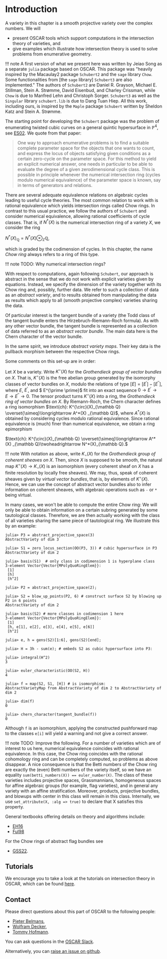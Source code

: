 # Introduction

A variety in this chapter is a smooth projective variety over the complex numbers. We will
- present OSCAR tools which support computations in the intersection theory of varieties, and
- give examples which illustrate how intersection theory is used to solve problems from enumerative geometry.

!!! note
    A first version of what we present here was written by Jeiao Song as a separate `julia` package based on OSCAR.
    This package was "heavily inspired by the Macaulay2 package `Schubert2` and the `sage` library `Chow`.
    Some functionalities from [the `sage` library] `Schubert3` are also implemented."
    The authors of `Schubert2` are Daniel R. Grayson, Michael E. Stillman, Stein A. Strømme, David Eisenbud, and Charley Crissman,
    while `Chow` is due to Manfred Lehn and Christoph Sorger. `Schubert3` as well as the `Singular` library `schubert.lib` is due
    to Dang Tuan Hiep. All this work, including ours, is inspired by the `Maple` package `Schubert` written
    by Sheldon Katz and Stein A. Strømme.

The starting point for developing the `Schubert` package was the problem of enumerating twisted cubic curves
on a general quintic hypersurface in $\mathbb P^4$, see [ES02](@cite). We quote from that paper:

> One way to approach enumerative problems is to find a suitable complete parameter space for the objects that one wants to count, and express the locus of objects satisfying given conditions as a certain zero-cycle on the parameter space. For this method to yield an explicit numerical answer, one needs in particular to be able to evaluate the degree of a given zerodimensional cycle class. This is possible in principle whenever the numerical intersection ring (cycles modulo numerical equivalence) of the parameter space is known, say in terms of generators and relations.

There are several adequate equivalence relations on algebraic cycles leading to useful cycle theories. The most common relation to
work with is rational equivalence which yields intersection rings called Chow rings. In contrast to this usual practice, we follow
the authors of `Schubert` and consider numerical equivalence, allowing rational coefficients of cycle classes. That is, if $N^\ast(X)$
is the numerical intersection ring of a variety $X$, we consider the ring

$N^\ast(X)_{\mathbb Q} = N^\ast(X) \otimes_{\mathbb Z} {\mathbb Q},$

which is graded by the codimension of cycles. In this chapter, the name *Chow ring* always refers to a ring of this type.

!!! note
    TODO: Why numerical intersection rings?

With respect to computations, again following `Schubert`, our approach is abstract in the
sense that we do not work with explicit varieties given by equations. Instead, we specify the
dimension of the variety together with its Chow ring and, possibly, further data. We refer to such
a collection of data as an *abstract variety*, and to results obtained from manipulating
the data as results which apply to all (smooth projective complex) varieties sharing the data. 

Of particular interest is the tangent bundle of a variety (the Todd class of the
tangent bundle enters the Hirzebruch-Riemann-Roch formula). As with any other vector bundle,
the tangent bundle is represented as a collection of data referred to as an *abstract vector bundle*.
The main data here is the Chern character of the vector bundle.

In the same spirit, we introduce  *abstract variety maps*. Their key data is the pullback 
morphism between the respective Chow rings.

Some comments on this set-up are in order:

Let $X$ be a variety. Write $K^{\circ}(X)$  for the *Grothendieck group of vector bundles on $X$*. That is,
$K^{\circ} (X)$ is the free abelian group generated by the isomorphy classes of vector bundles on $X$,
modulo the relations of type $[E]=[E^{\prime}]-[E^{\prime \prime}]$, where $E$, $E^\prime$, and
$ E^{\prime \prime}$ fit into an exact sequence
$0\rightarrow E^\prime \rightarrow E \rightarrow E^{\prime \prime} \rightarrow 0$.
The tensor product turns $K^{\circ}(X)$ into a ring,  the *Grothendieck ring of vector bundles on $X$*.
By Riemann-Roch, the Chern character defines a ring isomorphism $\text{ch}: K^{\circ}(X)_{\mathbb Q}
\overset{\simeq}\longrightarrow A^*(X) _{\mathbb Q}$, where $A^*(X)$ is obtained by considering cycles
modulo rational equivalence. Since rational equivalence is (much) finer than
numerical equivalence, we obtain a ring epimorphism

$\text{ch}: K^{\circ}(X)_{\mathbb Q}
\overset{\simeq}\longrightarrow A^*(X) _{\mathbb Q}\twoheadrightarrow N^*(X)_{\mathbb Q}.$

!!! note
    With notation as above, write $K_{\circ} (X)$  for the *Grothendieck group of coherent sheaves on $X$*.
    Then, since $X$ is supposed to be smooth, the natural map $K^{\circ} (X)\rightarrow K_{\circ} (X)$ is an isomorphism
    (every coherent sheaf on $X$ has a finite resolution by locally free sheaves). We may, thus, speak of coherent sheaves
    given by *virtual vector bundles*, that is, by elements of $K^{\circ} (X)$. Hence,  we can use the concept of abstract
    vector bundles also to infer information on coherent sheaves, with algebraic operations such as `-` or `*` being virtual.

In many cases, we won't be able to compute the entire Chow ring: We will only be able to obtain information on a certain
subring generated by some tautological classes. Therefore, we are then actually working with the class of all varieties
sharing the same piece of tautological ring. We illustrate this by an example:

```jldoctest
julia> P3 = abstract_projective_space(3)
AbstractVariety of dim 3

julia> S1 = zero_locus_section(OO(P3, 3)) # cubic hypersurface in P3
AbstractVariety of dim 2

julia> basis(S1)  # only class in codimension 1 is hyperplane class
3-element Vector{Vector{MPolyQuoRingElem}}:
 [1]
 [h]
 [h^2]

julia> P2 = abstract_projective_space(2);

julia> S2 = blow_up_points(P2, 6) # construct surface S2 by blowing up P2 in 6 points
AbstractVariety of dim 2

julia> basis(S2) # more classes in codimension 1 here
3-element Vector{Vector{MPolyQuoRingElem}}:
 [1]
 [h, e[1], e[2], e[3], e[4], e[5], e[6]]
 [h^2]

julia> e, h = gens(S2)[1:6], gens(S2)[end];

julia> H = 3h - sum(e); # embeds S2 as cubic hypersurface into P3:

julia> integral(H^2)
3

julia> euler_characteristic(OO(S2, H))
4

julia> f = map(S2, S1, [H]) # is isomorphism:
AbstractVarietyMap from AbstractVariety of dim 2 to AbstractVariety of dim 2

julia> dim(f)
0

julia> chern_character(tangent_bundle(f))
0

```

Although `f` is an isomorphism, applying the constructed pushforward map to the classes `e[i]` will
yield a warning and not give a correct answer.

!!! note
    TODO: Improve the following. 
    For a number of varieties which are of interest to us here, numerical equivalence coincides with rational equivalence.
    In this case, the Chow ring coincides with the rational cohomology ring and can be completely computed, so problems
    as above disappear. A nice consequence is that the Betti numbers of the Chow ring are exactly the (even) Betti numbers
    of the variety itself, so we have an equality `sum(betti_numbers(X)) == euler_number(X)`.
    The class of these varieties includes projective spaces, Grassmannians, homogeneous spaces for affine algebraic
    groups (for example, flag varieties), and in general any variety with an affine stratification. Moreover, products,
    projective bundles, and blowups with center in this class will remain in this class. Internally, we use
    `set_attribute(X, :alg => true)` to declare that X satisfies this property.

General textbooks offering details on theory and algorithms include: 
- [EH16](@cite)
- [Ful98](@cite)

For the Chow rings of abstract flag bundles see 
- [GSS22](@cite).


## Tutorials

We encourage you to take a look at the tutorials on intersection theory in OSCAR,
which can be found [here](https://www.oscar-system.org/tutorials/IntersectionTheory/).


## Contact

Please direct questions about this part of OSCAR to the following
people:
* [Pieter Belmans](https://pbelmans.ncag.info/),
* [Wolfram Decker](https://math.rptu.de/en/wgs/agag/people/head/decker),
* [Tommy Hofmann](https://www.thofma.com/).

You can ask questions in the [OSCAR Slack](https://www.oscar-system.org/community/#slack).

Alternatively, you can [raise an issue on github](https://www.oscar-system.org/community/#how-to-report-issues).
